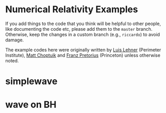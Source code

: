 Numerical Relativity Examples
================

If you add things to the code that you think will be helpful to other people, like documenting the code etc, please add them to the `master` branch. Otherwise, keep the changes in a custom branch (e.g., `riccardo`) to avoid damage.

The example codes here were originally written by [Luis Lehner](https://www.perimeterinstitute.ca/people/luis-lehner) (Perimeter Institute), [Matt Choptuik](http://laplace.physics.ubc.ca/People/matt/) and [Franz Pretorius](http://physics.princeton.edu/~fpretori/) (Princeton) unless otherwise noted.

# simplewave



# wave on BH
